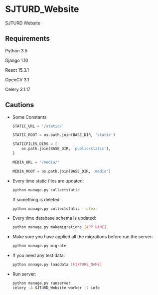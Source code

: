 # SJTURD_Website
SJTURD Website

## Requirements
Python 3.5

Django 1.10

React 15.3.1

OpenCV 3.1

Celery 3.1.17

## Cautions
* Some Constants
  ```Python
  STATIC_URL = '/static/'
  
  STATIC_ROOT = os.path.join(BASE_DIR, 'static')

  STATICFILES_DIRS = [
      os.path.join(BASE_DIR, 'public/static'),
  ]

  MEDIA_URL = '/media/'

  MEDIA_ROOT = os.path.join(BASE_DIR, 'media')
  ```
  
* Every time static files are updated:
  ```Bash
  python manage.py collectstatic
  ```
  If something is deleted:
  ```Bash
  python manage.py collectstatic --clear
  ```
  
* Every time database schema is  updated:
  ```Bash
  python manage.py makemigrations [APP_NAME]
  ```
    
* Make sure you have applied all the migrations before run the server:
  ```Bash
  python manage.py migrate
  ```
  
* If you need any test data:
  ```Bash
  python manage.py loaddata [FIXTURE_NAME]
  ```
  
* Run server:
  ```Bash
  python manage.py runserver
  celery -A SJTURD_Website worker -l info
  ```
